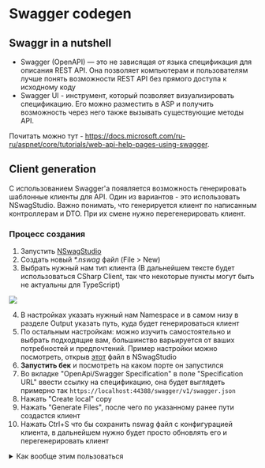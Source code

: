 # Swagger codegen
## Swaggr in a nutshell

- Swagger (OpenAPI) — это не зависящая от языка спецификация для описания REST API. Она позволяет компьютерам и пользователям лучше понять возможности REST API без прямого доступа к исходному коду
- Swagger UI - инструмент, который позволяет визуализировать спецификацию. Его можно разместить в ASP и получить возможность через него также вызывать существующие методы API.

Почитать можно тут - https://docs.microsoft.com/ru-ru/aspnet/core/tutorials/web-api-help-pages-using-swagger.

## Client generation

С использованием Swagger'а появляется возможность генерировать шаблонные клиенты для API. Один из вариантов - это использовать NSwagStudio. Важно понимать, что генерируется клиент по написанным контроллерам и DTO. При их смене нужно перегенерировать клиент.

### Процесс создания
1. Запустить [NSwagStudio](https://github.com/RicoSuter/NSwag/wiki/NSwagStudio)
2. Создать новый *\*.nswag* файл (File > New)
3. Выбрать нужный нам тип клиента (В дальнейшем тексте будет использоваться CSharp Client, так что некоторые пункты могут быть не актуальны для TypeScript)

![](https://i.imgur.com/n1qp8T1.png)

4. В настройках указать нужный нам Namespace и в самом низу в разделе Output указать путь, куда будет генерироваться клиент
5. По остальным настройкам: можно изучить самостоятельно и выбрать подходящие вам, большинство варьируется от ваших потребностей и предпочтений. Пример настройки можно посмотреть, открыв [этот](https://github.com/kysect/iwentys/blob/master/Source/Endpoints/Iwentys.Endpoints.Sdk/IwentysApiClient.nswag) файл в NSwagStudio
6. **Запустить бек** и посмотреть на каком порте он запустился
7. Во вкладке "OpenApi/Swagger Specification" в поле "Specification URL" ввести ссылку на спецификацию, она будет выглядеть примерно так ```https://localhost:44388/swagger/v1/swagger.json```
8. Нажать "Create local" copy
9. Нажать "Generate Files", после чего по указанному ранее пути создастся клиент
10. Нажать Ctrl+S что бы сохранить nswag файл с конфигурацией клиента, в дальнейшем нужно будет просто обновлять его и перегенерировать клиент

<details>
<summary>Как вообще этим пользоваться</summary>

Достаточно просто: создаём сгенерированный класс Client руками или череез DI контейнер. У него есть единственная зависимость - HttpClient. У HttpClient обязательно должно быть установлено поле BaseAddress - собственно адрес нашего сервера. В случае веб клиента его можно получить из класса ASP

<p>

```c#
new HttpClient { BaseAddress = new Uri(builder.HostEnvironment.BaseAddress) }

### Процесс обновления:
1. Запустить [NSwagStudio](https://github.com/RicoSuter/NSwag/wiki/NSwagStudio)
2. Открыть в ней файл *\*.nswag*, он обычно находится в проекте SDK.
3. **Запустить бек** и посмотреть на каком порте он запустился
4. Во вкладке "OpenApi/Swagger Specification" удостовериться, что в поле "Specification URL" введена ссылка с правильным портом и нажать Create local copy

![](https://i.imgur.com/U3kCVIp.png)

5. Удостовериться, что в "Outputs" выбран нужный тип клиента ("CSharp Client"), после чего нажать "Generate Files"
6. Нажать Ctrl+S что бы сохранить обновлённый nswag файл

## Возможные ошибки

* **An error occured while sending the request** - Либо бек не запущен, либо введена неправильная Specification URL ![](https://i.imgur.com/VYfHDqG.png)
